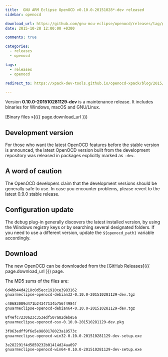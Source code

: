 ```yaml
---
title:  GNU ARM Eclipse OpenOCD v0.10.0-20151028*-dev released
sidebar: openocd

download_url: https://github.com/gnu-mcu-eclipse/openocd/releases/tag/gae-0.10.0-20151028/
date: 2015-10-28 12:00:00 +0300

comments: true

categories:
  - releases
  - openocd

tags:
  - releases
  - openocd

redirect_to: https://xpack-dev-tools.github.io/openocd-xpack/blog/2015/10/28/openocd-v0.10.0-20151028-dev-released

---
```


Version **0.10.0-201510281129-dev** is a maintenance release. It includes binaries for Windows, macOS and GNU/Linux.

[Binary files »]({{ page.download_url }})

## Development version

For those who want the latest OpenOCD features before the stable version is announced, the latest OpenOCD version built from the development repository was released in packages explicitly marked as `-dev`.

## A word of caution

The OpenOCD developers claim that the development versions should be generally safe to use. In case you encounter problems, please revert to the latest 0.9.0 stable release.

## Configuration update

The debug plug-in generally discovers the latest installed version, by using the Windows registry keys or by searching several designated folders. If you need to use a different version, update the `${openocd_path}` variable accordingly.

## Download

The new OpenOCD can be downloaded from the [GitHub Releases]({{ page.download_url }}) page.

The MD5 sums of the files are:

```txt
6d4bb44d4218c0d5ecc1910ce3983162
gnuarmeclipse-openocd-debian32-0.10.0-201510281129-dev.tgz

c40683089d471b24347134b756f4984f
gnuarmeclipse-openocd-debian64-0.10.0-201510281129-dev.tgz

8f4efc7230a23c353edf507a82debe5a
gnuarmeclipse-openocd-osx-0.10.0-201510281129-dev.pkg

3f063edff9f6e5e9860178023a10573c
gnuarmeclipse-openocd-win32-0.10.0-201510281129-dev-setup.exe

3e282291f4d5859232b01414d24aa097
gnuarmeclipse-openocd-win64-0.10.0-201510281129-dev-setup.exe
```
